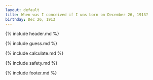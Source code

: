 ```yaml
---
layout: default
title: When was I conceived if I was born on December 26, 1913?
birthday: Dec 26, 1913
---
```


{% include header.md %}

{% include guess.md %}

{% include calculate.md %}

{% include safety.md %}

{% include footer.md %}



